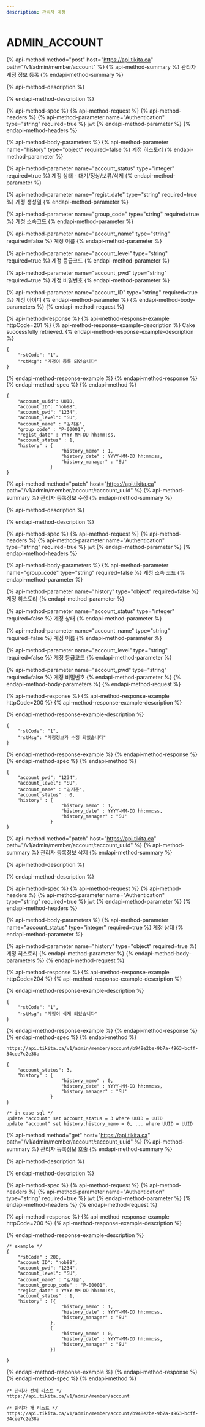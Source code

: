 ```yaml
---
description: 관리자 계정
---
```


# ADMIN\_ACCOUNT

{% api-method method="post" host="https://api.tikita.ca" path="/v1/admin/member/account" %}
{% api-method-summary %}
관리자 계정 정보 등록 
{% endapi-method-summary %}

{% api-method-description %}

{% endapi-method-description %}

{% api-method-spec %}
{% api-method-request %}
{% api-method-headers %}
{% api-method-parameter name="Authentication" type="string" required=true %}
jwt
{% endapi-method-parameter %}
{% endapi-method-headers %}

{% api-method-body-parameters %}
{% api-method-parameter name="history" type="object" required=false %}
계정 히스토리 
{% endapi-method-parameter %}

{% api-method-parameter name="account\_status" type="integer" required=true %}
계정 상태  - 대기/정상/보류/삭제 
{% endapi-method-parameter %}

{% api-method-parameter name="regist\_date" type="string" required=true %}
계정 생성일 
{% endapi-method-parameter %}

{% api-method-parameter name="group\_code" type="string" required=true %}
계정 소속코드 
{% endapi-method-parameter %}

{% api-method-parameter name="account\_name" type="string" required=false %}
계정 이름 
{% endapi-method-parameter %}

{% api-method-parameter name="account\_level" type="string" required=true %}
계정 등급코드 
{% endapi-method-parameter %}

{% api-method-parameter name="account\_pwd" type="string" required=true %}
계정 비밀번호 
{% endapi-method-parameter %}

{% api-method-parameter name="account\_ID" type="string" required=true %}
계정 아이디 
{% endapi-method-parameter %}
{% endapi-method-body-parameters %}
{% endapi-method-request %}

{% api-method-response %}
{% api-method-response-example httpCode=201 %}
{% api-method-response-example-description %}
Cake successfully retrieved.
{% endapi-method-response-example-description %}

```
{
    "rstCode": "1",
    "rstMsg": "계정이 등록 되었습니다"
}   
```
{% endapi-method-response-example %}
{% endapi-method-response %}
{% endapi-method-spec %}
{% endapi-method %}

```text
{
    "account_uuid": UUID,
    "account_ID": "nob98",
    "account_pwd": "1234",
    "account_level": "SU",
    "account_name" : "김지훈",
    "group_code" : "P-00001",
    "regist_date" : YYYY-MM-DD hh:mm:ss,
    "account_status" : 1,
    "history" : {
                    "history_memo" : 1,
                    "history_date" : YYYY-MM-DD hh:mm:ss,
                    "history_manager" : "SU"
                }                
}
```

{% api-method method="patch" host="https://api.tikita.ca" path="/v1/admin/member/account/:account\_uuid" %}
{% api-method-summary %}
관리자 등록정보 수정 
{% endapi-method-summary %}

{% api-method-description %}

{% endapi-method-description %}

{% api-method-spec %}
{% api-method-request %}
{% api-method-headers %}
{% api-method-parameter name="Authentication" type="string" required=true %}
jwt
{% endapi-method-parameter %}
{% endapi-method-headers %}

{% api-method-body-parameters %}
{% api-method-parameter name="group\_code" type="string" required=false %}
계정 소속 코드 
{% endapi-method-parameter %}

{% api-method-parameter name="history" type="object" required=false %}
계정 히스토리 
{% endapi-method-parameter %}

{% api-method-parameter name="account\_status" type="integer" required=false %}
계정 상태 
{% endapi-method-parameter %}

{% api-method-parameter name="account\_name" type="string" required=false %}
계정 이름 
{% endapi-method-parameter %}

{% api-method-parameter name="account\_level" type="string" required=false %}
계정 등급코드 
{% endapi-method-parameter %}

{% api-method-parameter name="account\_pwd" type="string" required=false %}
계정 비밀번호 
{% endapi-method-parameter %}
{% endapi-method-body-parameters %}
{% endapi-method-request %}

{% api-method-response %}
{% api-method-response-example httpCode=200 %}
{% api-method-response-example-description %}

{% endapi-method-response-example-description %}

```
{
    "rstCode": "1",
    "rstMsg": "계정정보가 수정 되었습니다"
}  
```
{% endapi-method-response-example %}
{% endapi-method-response %}
{% endapi-method-spec %}
{% endapi-method %}

```text
{
    "account_pwd": "1234",
    "account_level": "SU",
    "account_name" : "김지훈",
    "account_status" : 0,
    "history" : {
                    "history_memo" : 1,
                    "history_date" : YYYY-MM-DD hh:mm:ss,
                    "history_manager" : "SU"
                }                
}
```

{% api-method method="patch" host="https://api.tikita.ca" path="/v1/admin/member/account/:account\_uuid" %}
{% api-method-summary %}
관리자 등록정보 삭제 
{% endapi-method-summary %}

{% api-method-description %}

{% endapi-method-description %}

{% api-method-spec %}
{% api-method-request %}
{% api-method-headers %}
{% api-method-parameter name="Authentication" type="string" required=true %}
jwt
{% endapi-method-parameter %}
{% endapi-method-headers %}

{% api-method-body-parameters %}
{% api-method-parameter name="account\_status" type="integer" required=true %}
계정 상태 
{% endapi-method-parameter %}

{% api-method-parameter name="history" type="object" required=true %}
계정 히스토리 
{% endapi-method-parameter %}
{% endapi-method-body-parameters %}
{% endapi-method-request %}

{% api-method-response %}
{% api-method-response-example httpCode=204 %}
{% api-method-response-example-description %}

{% endapi-method-response-example-description %}

```
{
    "rstCode": "1",
    "rstMsg": "계정이 삭제 되었습니다"
}  
```
{% endapi-method-response-example %}
{% endapi-method-response %}
{% endapi-method-spec %}
{% endapi-method %}

```text
https://api.tikita.ca/v1/admin/member/account/b948e2be-9b7a-4963-bcff-34cee7c2e38a
```

```text
{
    "account_status": 3,
    "history" : {
                    "history_memo" : 0,
                    "history_date" : YYYY-MM-DD hh:mm:ss,
                    "history_manager" : "SU"
                }
}
```

```text
/* in case sql */
update "account" set account_status = 3 where UUID = UUID
update "account" set history.history_memo = 0, ... where UUID = UUID
```

{% api-method method="get" host="https://api.tikita.ca" path="/v1/admin/member/account/:account\_uuid" %}
{% api-method-summary %}
관리자 등록정보 호출 
{% endapi-method-summary %}

{% api-method-description %}

{% endapi-method-description %}

{% api-method-spec %}
{% api-method-request %}
{% api-method-headers %}
{% api-method-parameter name="Authentication" type="string" required=true %}
jwt
{% endapi-method-parameter %}
{% endapi-method-headers %}
{% endapi-method-request %}

{% api-method-response %}
{% api-method-response-example httpCode=200 %}
{% api-method-response-example-description %}

{% endapi-method-response-example-description %}

```
/* example */
{
    "rstCode" : 200,
    "account_ID": "nob98",
    "account_pwd": "1234",
    "account_level": "SU",
    "account_name" : "김지훈",
    "account_group_code" : "P-00001",
    "regist_date" : YYYY-MM-DD hh:mm:ss,
    "account_status" : 1,
    "history" : [{
                    "history_memo" : 1,
                    "history_date" : YYYY-MM-DD hh:mm:ss,
                    "history_manager" : "SU"
                },
                {
                    "history_memo" : 0,
                    "history_date" : YYYY-MM-DD hh:mm:ss,
                    "history_manager" : "SU"
                }]              

}
```
{% endapi-method-response-example %}
{% endapi-method-response %}
{% endapi-method-spec %}
{% endapi-method %}

```text
/* 관리자 전체 리스트 */
https://api.tikita.ca/v1/admin/member/account

/* 관리자 개 리스트 */
https://api.tikita.ca/v1/admin/member/account/b948e2be-9b7a-4963-bcff-34cee7c2e38a
```

